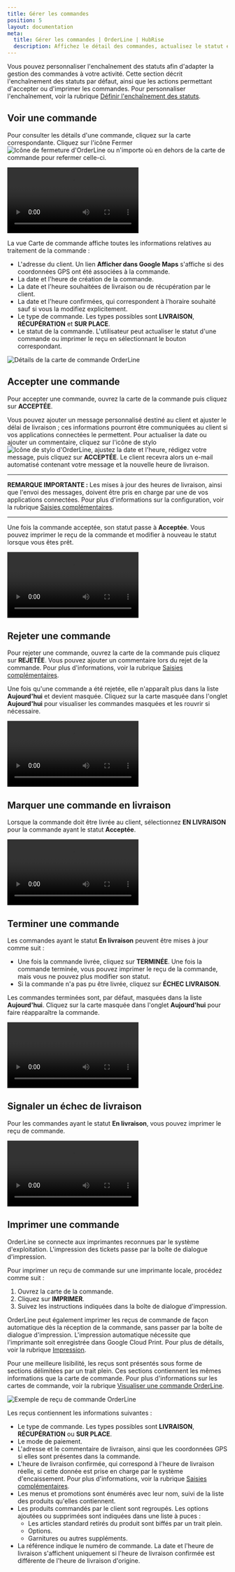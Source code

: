 ```yaml
---
title: Gérer les commandes
position: 5
layout: documentation
meta:
  title: Gérer les commandes | OrderLine | HubRise
  description: Affichez le détail des commandes, actualisez le statut et imprimez un reçu.
---
```


Vous pouvez personnaliser l'enchaînement des statuts afin d'adapter la gestion des commandes à votre activité. Cette section décrit l'enchaînement des statuts par défaut, ainsi que les actions permettant d'accepter ou d'imprimer les commandes. Pour personnaliser l'enchaînement, voir la rubrique [Définir l'enchaînement des statuts](/apps/orderline/settings/#set-order-statuses).

## Voir une commande

Pour consulter les détails d'une commande, cliquez sur la carte correspondante. Cliquez sur l'icône Fermer <InlineImage width="23" height="23">![Icône de fermeture d'OrderLine](../images/032-close.png)</InlineImage> ou n'importe où en dehors de la carte de commande pour refermer celle-ci.

<video controls title="OrderLine Open and Close Orders Example">
  <source src="../images/018-en-order-card-open-close.webm" type="video/webm"/>
</video>

La vue Carte de commande affiche toutes les informations relatives au traitement de la commande :

- L'adresse du client. Un lien **Afficher dans Google Maps** s'affiche si des coordonnées GPS ont été associées à la commande.
- La date et l'heure de création de la commande.
- La date et l'heure souhaitées de livraison ou de récupération par le client.
- La date et l'heure confirmées, qui correspondent à l'horaire souhaité sauf si vous la modifiez explicitement.
- Le type de commande. Les types possibles sont **LIVRAISON**, **RÉCUPÉRATION** et **SUR PLACE**.
- Le statut de la commande. L'utilisateur peut actualiser le statut d'une commande ou imprimer le reçu en sélectionnant le bouton correspondant.

![Détails de la carte de commande OrderLine](../images/019-fr-carte-commande-details.png)

## Accepter une commande

Pour accepter une commande, ouvrez la carte de la commande puis cliquez sur **ACCEPTÉE**.

Vous pouvez ajouter un message personnalisé destiné au client et ajuster le délai de livraison ; ces informations pourront être communiquées au client si vos applications connectées le permettent. Pour actualiser la date ou ajouter un commentaire, cliquez sur l'icône de stylo <InlineImage width="44" height="38">![Icône de stylo d'OrderLine](../images/036-pen.jpg)</InlineImage>, ajustez la date et l'heure, rédigez votre message, puis cliquez sur **ACCEPTÉE**. Le client recevra alors un e-mail automatisé contenant votre message et la nouvelle heure de livraison.

---

**REMARQUE IMPORTANTE :** Les mises à jour des heures de livraison, ainsi que l'envoi des messages, doivent être pris en charge par une de vos applications connectées. Pour plus d'informations sur la configuration, voir la rubrique [Saisies complémentaires](/apps/orderline/settings/#additional-data-prompt).

---

Une fois la commande acceptée, son statut passe à **Acceptée**. Vous pouvez imprimer le reçu de la commande et modifier à nouveau le statut lorsque vous êtes prêt.

<video controls title="OrderLine Accept Order Example">
  <source src="../images/020-en-accept-order.webm" type="video/webm"/>
</video>

## Rejeter une commande

Pour rejeter une commande, ouvrez la carte de la commande puis cliquez sur **REJETÉE**. Vous pouvez ajouter un commentaire lors du rejet de la commande. Pour plus d'informations, voir la rubrique [Saisies complémentaires](/apps/orderline/settings/#additional-data-prompt).

Une fois qu'une commande a été rejetée, elle n'apparaît plus dans la liste **Aujourd'hui** et devient masquée. Cliquez sur la carte masquée dans l'onglet **Aujourd'hui** pour visualiser les commandes masquées et les rouvrir si nécessaire.

<video controls title="OrderLine Reject Order Example">
  <source src="../images/021-en-reject-order.webm" type="video/webm"/>
</video>

## Marquer une commande en livraison

Lorsque la commande doit être livrée au client, sélectionnez **EN LIVRAISON** pour la commande ayant le statut **Acceptée**.

<video controls title="OrderLine Order in Delivery Example">
  <source src="../images/022-en-order-set-status-in-delivery.webm" type="video/webm"/>
</video>

## Terminer une commande

Les commandes ayant le statut **En livraison** peuvent être mises à jour comme suit :

- Une fois la commande livrée, cliquez sur **TERMINÉE**. Une fois la commande terminée, vous pouvez imprimer le reçu de la commande, mais vous ne pouvez plus modifier son statut.
- Si la commande n'a pas pu être livrée, cliquez sur **ÉCHEC LIVRAISON**.

Les commandes terminées sont, par défaut, masquées dans la liste **Aujourd'hui**. Cliquez sur la carte masquée dans l'onglet **Aujourd'hui** pour faire réapparaître la commande.

<video controls title="OrderLine Complete Order Example">
  <source src="../images/023-en-order-set-completed.webm" type="video/webm"/>
</video>

## Signaler un échec de livraison

Pour les commandes ayant le statut **En livraison**, vous pouvez imprimer le reçu de commande.

<video controls title="OrderLine Failed Delivery Example">
  <source src="../images/024-en-order-set-delivery-failed.webm" type="video/webm"/>
</video>

## Imprimer une commande

OrderLine se connecte aux imprimantes reconnues par le système d'exploitation. L'impression des tickets passe par la boîte de dialogue d'impression.

Pour imprimer un reçu de commande sur une imprimante locale, procédez comme suit :

1. Ouvrez la carte de la commande.
2. Cliquez sur **IMPRIMER**.
3. Suivez les instructions indiquées dans la boîte de dialogue d'impression.

OrderLine peut également imprimer les reçus de commande de façon automatique dès la réception de la commande, sans passer par la boîte de dialogue d'impression. L'impression automatique nécessite que l'imprimante soit enregistrée dans Google Cloud Print. Pour plus de détails, voir la rubrique [Impression](/apps/orderline/settings/#printing).

Pour une meilleure lisibilité, les reçus sont présentés sous forme de sections délimitées par un trait plein. Ces sections contiennent les mêmes informations que la carte de commande. Pour plus d'informations sur les cartes de commande, voir la rubrique [Visualiser une commande OrderLine](#view-order).

![Exemple de reçu de commande OrderLine](../images/030-fr-exemple-recu.jpg)

Les reçus contiennent les informations suivantes :

- Le type de commande. Les types possibles sont **LIVRAISON**, **RÉCUPÉRATION** ou **SUR PLACE**.
- Le mode de paiement.
- L'adresse et le commentaire de livraison, ainsi que les coordonnées GPS si elles sont présentes dans la commande.
- L'heure de livraison confirmée, qui correspond à l'heure de livraison réelle, si cette donnée est prise en charge par le système d'encaissement. Pour plus d'informations, voir la rubrique [Saisies complémentaires](/apps/orderline/settings/#additional-data-prompt).
- Les menus et promotions sont énumérés avec leur nom, suivi de la liste des produits qu'elles contiennent.
- Les produits commandés par le client sont regroupés. Les options ajoutées ou supprimées sont indiquées dans une liste à puces :
  - Les articles standard retirés du produit sont biffés par un trait plein.
  - Options.
  - Garnitures ou autres suppléments.
- La référence indique le numéro de commande. La date et l'heure de livraison s'affichent uniquement si l'heure de livraison confirmée est différente de l'heure de livraison d'origine.
